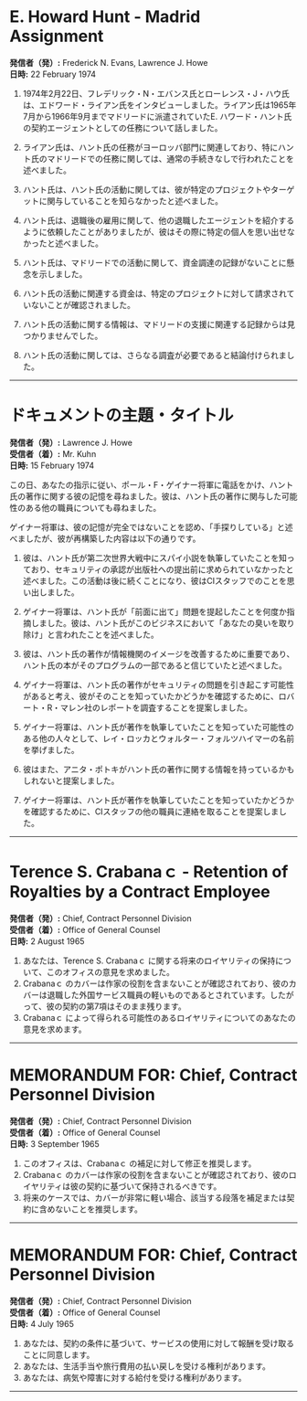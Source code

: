# E. Howard Hunt - Madrid Assignment

**発信者（発）:** Frederick N. Evans, Lawrence J. Howe  
**日時:** 22 February 1974

1. 1974年2月22日、フレデリック・N・エバンス氏とローレンス・J・ハウ氏は、エドワード・ライアン氏をインタビューしました。ライアン氏は1965年7月から1966年9月までマドリードに派遣されていたE. ハワード・ハント氏の契約エージェントとしての任務について話しました。

2. ライアン氏は、ハント氏の任務がヨーロッパ部門に関連しており、特にハント氏のマドリードでの任務に関しては、通常の手続きなしで行われたことを述べました。

3. ハント氏は、ハント氏の活動に関しては、彼が特定のプロジェクトやターゲットに関与していることを知らなかったと述べました。

4. ハント氏は、退職後の雇用に関して、他の退職したエージェントを紹介するように依頼したことがありましたが、彼はその際に特定の個人を思い出せなかったと述べました。

5. ハント氏は、マドリードでの活動に関して、資金調達の記録がないことに懸念を示しました。

6. ハント氏の活動に関連する資金は、特定のプロジェクトに対して請求されていないことが確認されました。

7. ハント氏の活動に関する情報は、マドリードの支援に関連する記録からは見つかりませんでした。

8. ハント氏の活動に関しては、さらなる調査が必要であると結論付けられました。

---

# ドキュメントの主題・タイトル

**発信者（発）:** Lawrence J. Howe  
**受信者（着）:** Mr. Kuhn  
**日時:** 15 February 1974  

この日、あなたの指示に従い、ポール・F・ゲイナー将軍に電話をかけ、ハント氏の著作に関する彼の記憶を尋ねました。彼は、ハント氏の著作に関与した可能性のある他の職員についても尋ねました。

ゲイナー将軍は、彼の記憶が完全ではないことを認め、「手探りしている」と述べましたが、彼が再構築した内容は以下の通りです。

1. 彼は、ハント氏が第二次世界大戦中にスパイ小説を執筆していたことを知っており、セキュリティの承認が出版社への提出前に求められていなかったと述べました。この活動は後に続くことになり、彼はCIスタッフでのことを思い出しました。

2. ゲイナー将軍は、ハント氏が「前面に出て」問題を提起したことを何度か指摘しました。彼は、ハント氏がこのビジネスにおいて「あなたの臭いを取り除け」と言われたことを述べました。

3. 彼は、ハント氏の著作が情報機関のイメージを改善するために重要であり、ハント氏の本がそのプログラムの一部であると信じていたと述べました。

4. ゲイナー将軍は、ハント氏の著作がセキュリティの問題を引き起こす可能性があると考え、彼がそのことを知っていたかどうかを確認するために、ロバート・R・マレン社のレポートを調査することを提案しました。

5. ゲイナー将軍は、ハント氏が著作を執筆していたことを知っていた可能性のある他の人々として、レイ・ロッカとウォルター・フォルツハイマーの名前を挙げました。

6. 彼はまた、アニタ・ポトキがハント氏の著作に関する情報を持っているかもしれないと提案しました。

7. ゲイナー将軍は、ハント氏が著作を執筆していたことを知っていたかどうかを確認するために、CIスタッフの他の職員に連絡を取ることを提案しました。

---

# Terence S. Crabanaｃ - Retention of Royalties by a Contract Employee

**発信者（発）:** Chief, Contract Personnel Division  
**受信者（着）:** Office of General Counsel  
**日時:** 2 August 1965  

1. あなたは、Terence S. Crabanaｃ に関する将来のロイヤリティの保持について、このオフィスの意見を求めました。  
2. Crabanaｃ のカバーは作家の役割を含まないことが確認されており、彼のカバーは退職した外国サービス職員の軽いものであるとされています。したがって、彼の契約の第7項はそのまま残ります。  
3. Crabanaｃ によって得られる可能性のあるロイヤリティについてのあなたの意見を求めます。  

---

# MEMORANDUM FOR: Chief, Contract Personnel Division

**発信者（発）:** Chief, Contract Personnel Division  
**受信者（着）:** Office of General Counsel  
**日時:** 3 September 1965  

1. このオフィスは、Crabanaｃ の補足に対して修正を推奨します。  
2. Crabanaｃ のカバーは作家の役割を含まないことが確認されており、彼のロイヤリティは彼の契約に基づいて保持されるべきです。  
3. 将来のケースでは、カバーが非常に軽い場合、該当する段落を補足または契約に含めないことを推奨します。  

---

# MEMORANDUM FOR: Chief, Contract Personnel Division

**発信者（発）:** Chief, Contract Personnel Division  
**受信者（着）:** Office of General Counsel  
**日時:** 4 July 1965  

1. あなたは、契約の条件に基づいて、サービスの使用に対して報酬を受け取ることに同意します。  
2. あなたは、生活手当や旅行費用の払い戻しを受ける権利があります。  
3. あなたは、病気や障害に対する給付を受ける権利があります。  

---